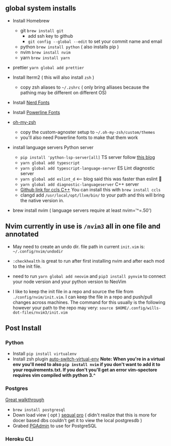 ## global system installs

- Install Homebrew
  - git `brew install git`
    - add ssh key to github
    - `git config --global --edit` to set your commit name and email
  - python `brew install python` ( also installs pip )
  - nvim `brew install nvim`
  - yarn `brew install yarn`
  
- prettier `yarn global add prettier`

- Install Iterm2 ( this will also install `zsh` )
  - copy zsh aliases to `~/.zshrc` ( only bring alliases because the pathing may be different on different OS)
- Install [Nerd Fonts](https://github.com/ryanoasis/nerd-fonts#glyph-sets)
- Install [Powerline Fonts](https://github.com/powerline/fonts)
- [oh-my-zsh](https://ohmyz.sh/#install)
  - copy the custom-agnoster setup to `~/.oh-my-zsh/custom/themes`
  - you'll also need Powerline fonts to make that them work

- install language servers
  Python server
  - `pip install 'python-lsp-server[all]`
    TS server follow [this blog](https://jose-elias-alvarez.medium.com/configuring-neovims-lsp-client-for-typescript-development-5789d58ea9c)
  - `yarn global add typescript`
  - `yarn global add typescript-language-server`
    ES Lint diagnostic server
  - `yarn global add eslint_d` <-- blog said this was faster than eslint :shrug:
  - `yarn global add diagnostic-languageserver`
    C++ server
  - [Github link for ccls C++](https://github.com/MaskRay/ccls/wiki/Install) You can install this with `brew install ccls`
  - clangd add `/usr/local/opt/llvm/bin/` to your path and this will bring the native version in.
- brew install nvim ( language servers require at least nvim='^=.50')

## Nvim currently in use is `/nvim3` all in one file and annotated

- May need to create an undo dir. file path in current `init.vim` is: `~/.config/nvim/undodir`
- `:checkhealth` is great to run after first installing nvim and after each mod to the init file.
- need to run `yarn global add neovim` and `pip3 install pynvim` to connect your node version and your python version to NeoVim

- I like to keep the init file in a repo and source the file from `./config/nvim/init.vim`. I can keep the file in a repo and push/pull changes across machines. The command for this usually is the following however your path to the repo may very: `source $HOME/.config/wills-dot-files/nvim3/init.vim`

## Post Install

### Python
- Install `pip install virtualenv`
- Install zsh plugin [auto-switch-virtual-env](https://github.com/MichaelAquilina/zsh-autoswitch-virtualenv)
**Note: When you're in a virtual env you'll need to also `pip install nvim` if you don't want to add it to your requirements.txt. If you don't you'll get an error vim-spectore requires vim compiled with python 3.^**

### Postgres
[Great walkthrough](https://dyclassroom.com/howto-mac/how-to-install-postgres-app-to-use-postgresql-database-on-mac)
- `brew install postgresql`
- Down load view ( opt ) [sequal pro](https://sequelpro.com/) ( didn't realize that this is more for docer based dbs couldn't get it to view the local postgresdb )
- Grabed [PGAdmin](https://www.postgresql.org/ftp/pgadmin/pgadmin4/v5.6/macos/) to use for PostgreSQL

### Heroku CLI

